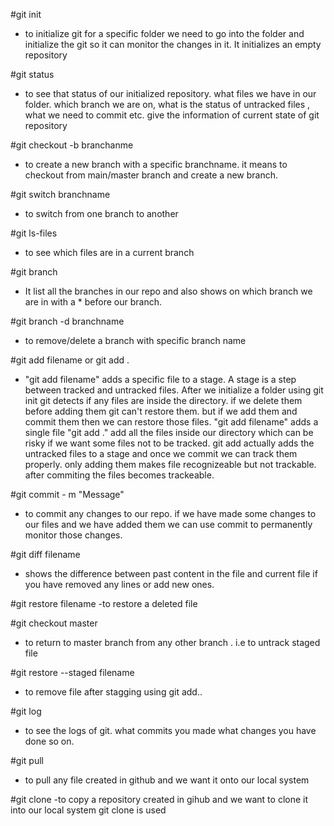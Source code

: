 #git init    
- to initialize git for a specific folder  we need to go into the folder and initialize the git so it can monitor the changes in it. It initializes an empty repository

#git status
- to see that status of our initialized repository. what files we have in our folder. which branch we are on, what is the status of untracked files , what we need to commit etc. give the information of current state of git repository


#git checkout -b branchanme
- to create a new branch with a specific branchname. it means to checkout from main/master branch and create a new branch.

#git switch branchname 
- to switch from one branch to another

#git ls-files
- to see which files are in a current branch 

#git branch 
- It list all the branches in our repo and also shows on which branch we are in with a * before our branch.

#git branch -d branchname 
- to remove/delete a branch with specific branch name

#git add filename or git add .
- "git add filename" adds a specific file to a stage. A stage is a step between tracked and untracked files. After we initialize a folder using git init git detects if any files are inside the directory. if we delete them before adding them git can't restore them. but if we add them and commit them then we can restore those files. "git add filename" adds a single file 
"git add ." add all the files inside our directory which can be risky if we want some files not to be tracked.
git add actually adds the untracked files to a stage and once we commit we can track them properly. only adding them makes file recognizeable but not trackable. after commiting the files becomes trackeable.

#git commit - m "Message"
- to commit any changes to our repo. if we have  made some changes to our files and we have added them we can use commit to permanently monitor those changes.

#git diff filename 
- shows the difference between past content in the file and current file if you have removed any lines or add new ones.

#git restore filename
-to restore a deleted file 

#git checkout master
- to return to master branch from any other branch . i.e to untrack staged file

#git restore --staged filename
- to remove file after stagging using git add..

#git log
- to see the logs of git. what commits you made what changes you have done so on.

#git pull
- to pull any file created in github and we want it onto our local system

#git clone 
-to copy a repository created in gihub and we want to clone it into our local system git clone is used